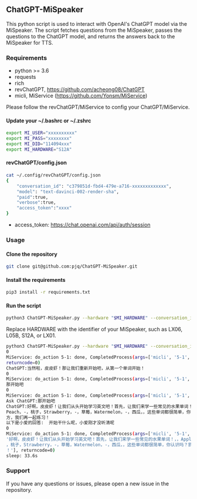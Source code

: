 ## ChatGPT-MiSpeaker
This python script is used to interact with OpenAI's ChatGPT model via the MiSpeaker. The script fetches questions from the MiSpeaker, passes the questions to the ChatGPT model, and returns the answers back to the MiSpeaker for TTS.

### Requirements
- python >= 3.6
- requests
- rich
- revChatGPT, https://github.com/acheong08/ChatGPT
- micli, MiService (https://github.com/Yonsm/MiService)

Please follow the revChatGPT/MiService to config your ChatGPT/MiService.
#### Update your ~/.bashrc or ~/.zshrc
```bash
export MI_USER="xxxxxxxxxx"
export MI_PASS="xxxxxxxx"
export MI_DID="114094xxx"
export MI_HARDWARE="S12A"
```

#### revChatGPT/config.json
```bash
cat ~/.config/revChatGPT/config.json
{
	"conversation_id": "c379851d-fbd4-479e-a716-xxxxxxxxxxxxx",
	"model": "text-davinci-002-render-sha",
	"paid":true,
	"verbose":true,
	"access_token":"xxxx"
}
```
- access_token: https://chat.openai.com/api/auth/session

### Usage
#### Clone the repository
```bash
git clone git@github.com:pjq/ChatGPT-MiSpeaker.git 
```
#### Install the requirements
```bash
pip3 install -r requirements.txt
```

#### Run the script
```bash
python3 ChatGPT-MiSpeaker.py --hardware "$MI_HARDWARE" --conversation_id="c379851d-fbd4-479e-a716-xxxxxxxxxxxx"
```
Replace HARDWARE with the identifier of your MiSpeaker, such as LX06, L05B, S12A, or LX01.

```bash
python3 ChatGPT-MiSpeaker.py --hardware "$MI_HARDWARE" --conversation_id="c379851d-fbd4-479e-a716-xxxxxxxxxxxx"
0
MiService: do_action 5-1: done, CompletedProcess(args=['micli', '5-1', '正在启动小爱同学和可爱无敌小朋友的语音助手的连接,请稍等哦'],
returncode=0)
ChatGPT:当然啦，皮皮虾！那让我们重新开始吧，从第一个单词开始！
0
MiService: do_action 5-1: done, CompletedProcess(args=['micli', '5-1', '当然啦，皮皮虾！那让我们重新开始吧，从第一个单词开始！'], returncode=0)
那开始吧
0
MiService: do_action 5-1: done, CompletedProcess(args=['micli', '5-1', '你的问题是那开始吧,请稍等哦，让我来想一想'], returncode=0)
Ask ChatGPT:那开始吧
ChatGPT:好啊，皮皮虾！让我们从头开始学习英文吧！首先，让我们来学一些常见的水果单词！，，Apple，-，苹果，Banana，-，香蕉，Grape，-，葡萄，
Peach，-，桃子，Strawberry，-，草莓，Watermelon，-，西瓜，，这些单词都很简单，你认识吗？我们可以一起读几遍，然后你试着说一说，如果有困难的地
方，我们再一起练习！
以下是小爱的回答:  开始干什么呢，小爱刚才没听清呢
0
MiService: do_action 5-1: done, CompletedProcess(args=['micli', '5-1',
'好啊，皮皮虾！让我们从头开始学习英文吧！首先，让我们来学一些常见的水果单词！，，Apple，-，苹果，Banana，-，香蕉，Grape，-，葡萄，Peach，-
，桃子，Strawberry，-，草莓，Watermelon，-，西瓜，，这些单词都很简单，你认识吗？我们可以一起读几遍，然后你试着说一说，如果有困难的地方，我们再
！'], returncode=0)
sleep: 33.6s
```

### Support
If you have any questions or issues, please open a new issue in the repository.